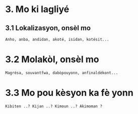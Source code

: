 # 3. Mo ki lagliyé

## 3.1 Lokalizasyon, onsèl mo

```
Anho, anba, andidan, akoté, isidan, kotésit...
```

# 3.2 Molakòl, onsèl mo

```
Magrésa, souvantfwa, dabòpouyonn, anfinaldèkont...
```

# 3.3 Mo pou kèsyon ka fè yonn

```
Kibiten ..? Kijan ..? Kimoun ..? Akimoman ? 
```
